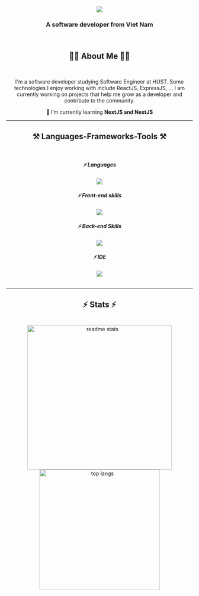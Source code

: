 <h1 align="center">
    <img src="https://readme-typing-svg.herokuapp.com/?font=Righteous&size=35&center=true&vCenter=true&width=500&height=70&duration=4000&lines=Hi+👋;+I'm+ZeinosNSB;" />
</h1>

<h3 align="center">A software developer from Viet Nam</h3>

<br/>

<div align="center">
  <h2>👨‍💻 About Me 👨‍💻</h2>
  <br>
  <p>
    I'm a software developer studying Software Engineer at HUST. Some technologies I enjoy working with include ReactJS, ExpressJS, ... I am currently working on projects that help me grow as a developer and contribute to the community.
  </p>

🌱 I’m currently learning **NextJS and NestJS**

 </div>

<div align="center"> 

</div>

 <hr/>

<h2 align="center">⚒️ Languages-Frameworks-Tools ⚒️</h2>
<br/>
<div align="center">
    <h5>⚡ Languages</h5>
    <img src="https://skillicons.dev/icons?i=html,css,javascript,typescript,java,cpp" />
    <h5>⚡ Front-end skills</h5>
    <img src="https://skillicons.dev/icons?i=react,nextjs,threejs,tailwind,materialui,redux,styledcomponents" />
    <h5>⚡ Back-end Skills</h5>
    <img src="https://skillicons.dev/icons?i=nest,express,redis,mysql,mongodb,firebase,prisma,rabbitmq,elasticsearch,grafana,prometheus" /><br>
    <h5>⚡ IDE</h5>
    <img src="https://skillicons.dev/icons?i=webstorm,idea,vim" /><br>
</div>

<br/>

<hr/>

<h2 align="center">⚡ Stats ⚡</h2>
<br>
<div align=center>
  <img width=390 src="https://github-readme-stats.vercel.app/api?username=ZeinosNSB&count_private=true&show_icons=true&theme=react&rank_icon=github&border_radius=10" alt="readme stats" />
  <br/>
  <img width=325 align="center" src="https://github-readme-stats.vercel.app/api/top-langs/?username=ZeinosNSB&hide=HTML&langs_count=8&layout=compact&theme=react&border_radius=10&size_weight=0.5&count_weight=0.5&exclude_repo=github-readme-stats" alt="top langs" />
</div>


<br/>
